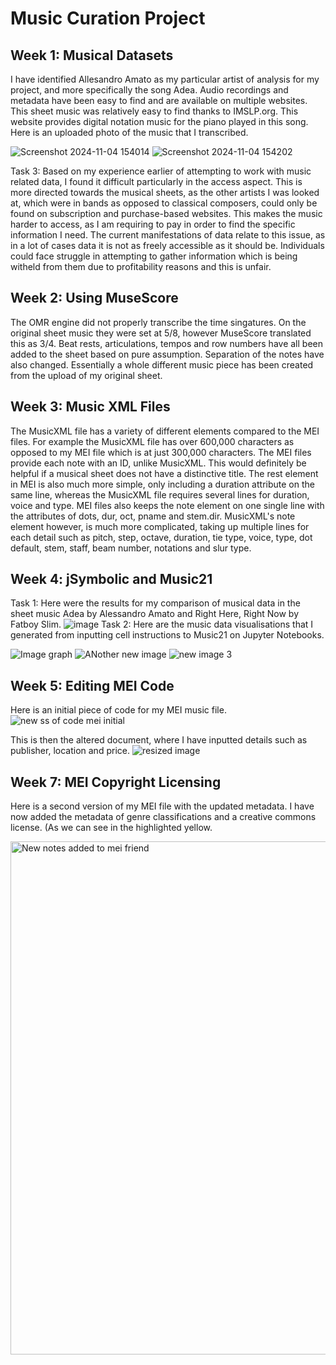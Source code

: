# Music Curation Project
## Week 1: Musical Datasets
I have identified Allesandro Amato as my particular artist of analysis for my project, and more specifically the song Adea. Audio recordings and metadata have been easy to find and are available on multiple websites. This sheet music was relatively easy to find thanks to IMSLP.org. This website provides digital notation music for the piano played in this song.
Here is an uploaded photo of the music that I transcribed.

![Screenshot 2024-11-04 154014](https://github.com/user-attachments/assets/60f32c8d-99b3-438a-9f41-b425f03e7adc)
![Screenshot 2024-11-04 154202](https://github.com/user-attachments/assets/e370625e-df84-42d9-a72c-0f425f3623a2) 

Task 3: Based on my experience earlier of attempting to work with music related data, I found it difficult particularly in the access aspect. This is more directed towards the musical sheets, as the other artists I was looked at, which were in bands as opposed to classical composers, could only be found on subscription and purchase-based websites. This makes the music harder to access, as I am requiring to pay in order to find the specific information I need. The current manifestations of data relate to this issue, as in a lot of cases data it is not as freely accessible as it should be. Individuals could face struggle in attempting to gather information which is being witheld from them due to profitability reasons and this is unfair.
## Week 2: Using MuseScore
The OMR engine did not properly transcribe the time singatures. On the original sheet music they were set at 5/8, however MuseScore translated this as 3/4. Beat rests, articulations, tempos and row numbers have all been added to the sheet based on pure assumption. Separation of the notes have also changed. Essentially a whole different music piece has been created from the upload of my original sheet.
## Week 3: Music XML Files
The MusicXML file has a variety of different elements compared to the MEI files. For example the MusicXML file has over 600,000 characters as opposed to my MEI file which is at just 300,000 characters. The MEI files provide each note with an ID, unlike MusicXML. This would definitely be helpful if a musical sheet does not have a distinctive title. The rest element in MEI is also much more simple, only including a duration attribute on the same line, whereas the MusicXML file requires several lines for duration, voice and type. MEI files also keeps the note element on one single line with the attributes of dots, dur, oct, pname and stem.dir. MusicXML's note element however, is much more complicated, taking up multiple lines for each detail such as pitch, step, octave, duration, tie type, voice, type, dot default, stem, staff, beam number, notations and slur type.
## Week 4: jSymbolic and Music21 
Task 1: Here were the results for my comparison of musical data in the sheet music Adea by Alessandro Amato and Right Here, Right Now by Fatboy Slim. 
![image](https://github.com/user-attachments/assets/7fa49a23-cefd-4ab4-a4b3-5a8d65389b17)
Task 2: Here are the music data visualisations that I generated from inputting cell instructions to Music21 on Jupyter Notebooks.

![Image graph](https://github.com/user-attachments/assets/d6d9279a-f022-4798-a2a0-6f29175330db)
![ANother new image](https://github.com/user-attachments/assets/45d023d0-5ab3-43f8-a3d4-d0ccca63d700)
![new image 3](https://github.com/user-attachments/assets/53fe59a6-7aa5-46a7-8f96-291d572e0a1e)

## Week 5: Editing MEI Code
Here is an initial piece of code for my MEI music file.
![new ss of code mei initial](https://github.com/user-attachments/assets/bbc7a35e-66fb-46b1-8b31-794a49d1eafa)

This is then the altered document, where I have inputted details such as publisher, location and price.
![resized image ](https://github.com/user-attachments/assets/8ea51501-e143-4900-914a-7532dbe55267)

## Week 7: MEI Copyright Licensing
Here is a second version of my MEI file with the updated metadata. I have now added the metadata of genre classifications and a creative commons license. (As we can see in the highlighted yellow.

<img width="821" alt="New notes added to mei friend" src="https://github.com/user-attachments/assets/1493d91a-c30a-41b9-89c5-501329429d09">

